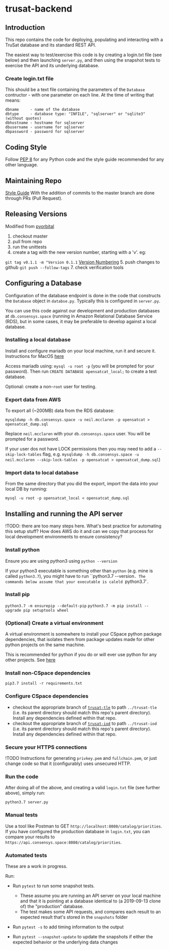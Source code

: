 # trusat-backend

## Introduction

This repo contains the code for deploying, populating and interacting with a TruSat database and its standard REST API.

The easiest way to test/exercise this code is by creating a login.txt file (see below) and then launching `server.py`, and then using the snapshot tests to exercise the API and its underlying database.

### Create login.txt file

This should be a text file containing the parameters of the `Database` contructor - with one parameter on each line. At the time of writing that means:

    dbname     - name of the database
    dbtype     - database type: "INFILE", "sqlserver" or "sqlite3" (without quotes)
    dbhostname - hostname for sqlserver
    dbusername - username for sqlserver
    dbpassword - password for sqlserver

## Coding Style
Follow [PEP 8](https://www.python.org/dev/peps/pep-0008/) for any Python code and the style guide recommended for any other language.

## Maintaining Repo
[Style Guide](https://github.com/agis/git-style-guide)
With the addition of commits to the master branch are done through PRs (Pull Request).

## Releasing Versions
Modified from [pyorbital](https://github.com/pytroll/pyorbital/blob/master/RELEASING.md)
1. checkout master
2. pull from repo
3. run the unittests
4. create a tag with the new version number, starting with a 'v'. eg:

```git tag v0.1.1 -m "Version 0.1.1```
[Version Numbering](semver.org)
5. push changes to github `git push --follow-tags`
7. check verification tools

## Configuring a Database

Configuration of the database endpoint is done in the code that constructs the `Database` object in `databse.py`. Typically this is configured in `server.py`.

You can use this code against our development and production databases at `db.consensys.space` (running in Amazon Relational Database Service (RDS), but in some cases, it may be preferable to develop against a local database.

### Installing a local database

Install and configure mariadb on your local machine, run it and secure it. Instructions for MacOS [here](https://mariadb.com/resources/blog/installing-mariadb-10-1-16-on-mac-os-x-with-homebrew/)

Access mariadb using:
`mysql -u root -p`
(you will be prompted for your password). Then run
`CREATE DATABASE opensatcat_local;`
to create a test database.

Optional: create a non-`root` user for testing.

### Export data from AWS

To export all (~200MB) data from the RDS database:

`mysqldump -h db.consensys.space -u neil.mcclaren -p opensatcat > opensatcat_dump.sql`

Replace `neil.mcclaren` with your `db.consensys.space` user. You will be prompted for a password.

If your user dos not have LOCK permissions then you may need to add a `--skip-lock-tables` flag, e.g. `mysqldump -h db.consensys.space -u neil.mcclaren --skip-lock-tables -p opensatcat > opensatcat_dump.sql`)

### Import data to local database

From the same directory that you did the export, import the data into your local DB by running:

`mysql -u root -p opensatcat_local < opensatcat_dump.sql`

## Installing and running the API server

!TODO: there are too many steps here. What's best practice for automating this setup stuff? How does AWS do it and can we copy that process for local development environments to ensure consistency?

### Install python

Ensure you are using python3 using `python --version`

If your python3 executable is something other than `python` (e.g. mine is called `python3.7`), you might have to run ``python3.7 --version`. The commands below assume that your executable is caleld `python3.7`.

### Install pip

`python3.7 -m ensurepip --default-pip`
`python3.7 -m pip install --upgrade pip setuptools wheel`

### (Optional) Create a virtual environment 

A virtual environment is somewhere to install your CSpace python package dependencies, that isolates them from package updates made for other python projects on the same machine.

This is recommended for python if you do or will ever use python for any other projects. See [here](https://packaging.python.org/tutorials/installing-packages/#creating-virtual-environments)

### Install non-CSpace dependencies

`pip3.7 install -r requirements.txt`

### Configure CSpace dependencies

 - checkout the appropriate branch of [`trusat-tle`](https://github.com/consensys-space/trusat-tle) to path `../trusat-tle` (i.e. its parent directory should match this repo's parent directory). Install any dependencies defined within that repo.
 - checkout the appropriate branch of [`trusat-iod`](https://github.com/consensys-space/trusat-iod) to path `../trusat-iod` (i.e. its parent directory should match this repo's parent directory). Install any dependencies defined within that repo.

### Secure your HTTPS connections

!TODO Instructions for generating `privkey.pem` and `fullchain.pem`, or just change code so that it (configurably) uses unsecured HTTP.

### Run the code

After doing all of the above, and creating a valid `login.txt` file (see further above), simply run:

`python3.7 server.py`

### Manual tests

Use a tool like Postman to GET `http://localhost:8080/catalog/priorities`. If you have configured the production database in `login.txt`, you can compare your results to `https://api.consensys.space:8080/catalog/priorities`.

### Automated tests

These are a work in progress.

Run:

 - Run `pytest` to run some snapshot tests.
   - These assume you are running an API server on your local machine and that it is pointing at a database identical to (a 2019-09-13 clone of) the "production" database.
   - The test makes some API requests, and compares each result to an expected result that's stored in the `snapshots` folder

 - Run `pytest -s` to add timing information to the output

 - Run `pytest --snapshot-update` to update the snapshots if either the expected behavior or the underlying data changes
